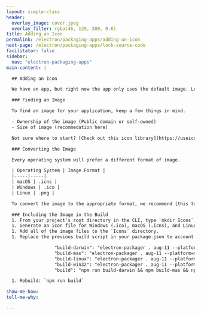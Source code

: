 ```yaml
---
layout: simple-class
header:
  overlay_image: cover.jpeg
  overlay_filter: rgba(46, 129, 200, 0.6)
title: Adding an Icon
permalink: /electron/packaging-apps/adding-an-icon
next-page: /electron/packaging-apps/lock-source-code
facilitator: false
sidebar:
  nav: "electron-packaging-apps"
main-content: |

  ## Adding an Icon

  We have an app, but right now the app only uses the default image. Let's make it a specific, custom image.

  ### Finding an Image

  To find an image for your application, keep a few things in mind.

  - Ownership of the image (Public domain or self-owned)
  - Size of image (recommedation here)

  Not sure where to start? [Check out this icon library](https://useiconic.com/open)!

  ### Converting the Image

  Every operating system will prefer a different format of image.

  | Operating System | Image Format |
  |-----|-----|
  | macOS | .icns |
  | Windows | .ico |
  | Linux | .png |

  To convert the image to the appropriate format, we recommend [this tool](https://iconverticons.com/online/).

  ### Including the Image in the Build
  1. From your project's root directory in the CLI, type `mkdir Icons` to create a new Icons directory.
  1. Generate an icon file for Windows (.ico), macOS (.icns), and Linux (.png).
  1. Add all of the image files to the `Icons` directory.
  1. Replace the previous build script in your package.json to account for builds with different icons with the scripts below. If you didn't name your image "unicorn", make sure to replace that for your own process.

                  "build-darwin": "electron-packager . aug-11 --platform=darwin --icon Icons/unicorn.icns --overwrite --ignore=node_modules/electron-*",
                  "build-mas": "electron-packager . aug-11 --platform=mas --icon Icons/unicorn.icns --overwrite --ignore=node_modules/electron-*",
                  "build-linux": "electron-packager . aug-11 --platform=linux --icon Icons/unicorn.png --overwrite --ignore=node_modules/electron-*",
                  "build-win32": "electron-packager . aug-11 --platform=win32 --icon Icons/unicorn.ico --overwrite --ignore=node_modules/electron-* ",
                  "build": "npm run build-darwin && npm build-mas && npm build-linux && npm-build-win32"

  1. Rebuild: `npm run build`

show-me-how:
tell-me-why:

---
```

